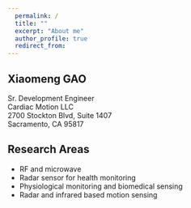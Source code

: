 ```yaml
---
  permalink: /
  title: ""
  excerpt: "About me"
  author_profile: true
  redirect_from: 
---
```


## **Xiaomeng GAO**<br/>

Sr. Development Engineer <br/>
Cardiac Motion LLC <br/>
2700 Stockton Blvd, Suite 1407 <br/>
Sacramento, CA 95817 <br/>

## Research Areas
* RF and microwave
* Radar sensor for health monitoring 
* Physiological monitoring and biomedical sensing
* Radar and infrared based motion sensing


